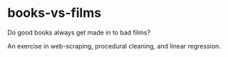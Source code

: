# books-vs-films
Do good books always get made in to bad films?

An exercise in web-scraping, procedural cleaning, and linear regression.
